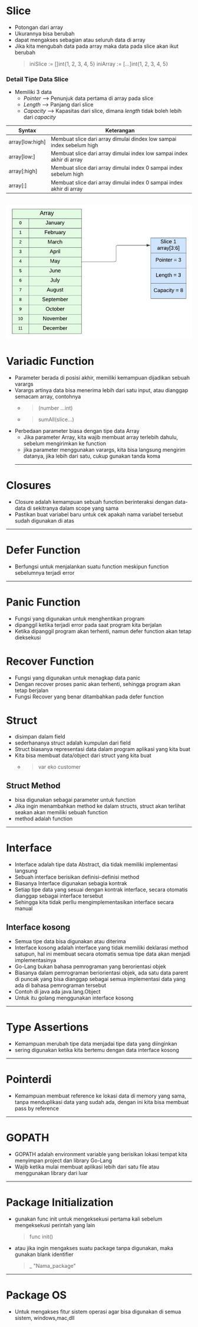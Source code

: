 # Slice

- Potongan dari array
- Ukurannya bisa berubah
- dapat mengakses sebagian atau seluruh data di array
- Jika kita mengubah data pada array maka data pada slice akan ikut berubah
   >iniSlice := []int{1, 2, 3, 4, 5}
   >iniArray := [...]int{1, 2, 3, 4, 5}
  
### Detail Tipe Data Slice

- Memiliki 3 data
  - *Pointer* --> Penunjuk data pertama di array pada slice
  - *Length* --> Panjang dari slice
  - *Capacity* --> Kapasitas dari slice, dimana *length* tidak boleh lebih dari *capacity*

| Syntax            | Keterangan |
| -----------       | ----------- |
|array[low:high]    |Membuat slice dari array dimulai dindex low sampai index sebelum high|
|array[low:]        |Membuat slice dari array dimulai index low sampai index akhir di array|
|array[:high]      |Membuat slice dari array dimulai index 0 sampai index sebelum high|
|array[:]           |Membuat slice dari array dimulai index 0 sampai index akhir di array |
![Contoh Slice](Pics/Slice.jpg)
---

# Variadic Function

- Parameter berada di posisi akhir, memiliki kemampuan dijadikan sebuah varargs
- Varargs artinya data bisa menerima lebih dari satu input, atau dianggap semacam array, contohnya
  - > (number ...int)
  - > sumAll(slice...)
- Perbedaan parameter biasa dengan tipe data Array
  - Jika parameter Array, kita wajib membuat array terlebih dahulu, sebelum mengirimkan ke function
  - jika parameter menggunakan varargs, kita bisa langsung mengirim datanya, jika lebih dari satu, cukup gunakan tanda koma
  ---

# Closures

- Closure adalah kemampuan sebuah function berinteraksi dengan data-data di sekitranya dalam scope yang sama
- Pastikan buat variabel baru untuk cek apakah nama variabel tersebut sudah digunakan di atas

---

# Defer Function

- Berfungsi untuk menjalankan suatu function meskipun function sebelumnya terjadi error

---

# Panic Function

- Fungsi yang digunakan untuk menghentikan program
- dipanggil ketika terjadi error pada saat program kita berjalan
- Ketika dipanggil program akan terhenti, namun defer function akan tetap dieksekusi

# Recover Function

- Fungsi yang digunakan untuk menagkap data panic
- Dengan recover proses panic akan terhenti, sehingga program akan tetap berjalan
- Fungsi Recover yang benar ditambahkan pada defer function

# Struct

- disimpan dalam field
- sederhananya struct adalah kumpulan dari field
- Struct biasanya representasi data dalam program aplikasi yang kita buat
- Kita bisa membuat data/object dari struct yang kita buat
  - > var eko customer

## Struct Method

- bisa digunakan sebagai parameter untuk function
- Jika ingin menambahkan method ke dalam structs, struct akan terlihat seakan akan memiliki sebuah function
- method adalah function

---

# Interface

- Interface adalah tipe data Abstract, dia tidak memiliki implementasi langsung
- Sebuah interface berisikan definisi-definisi method
- Biasanya Interface digunakan sebagia kontrak
- Setiap tipe data yang sesuai dengan kontrak interface, secara otomatis dianggap sebagai interface tersebut
- Sehingga kita tidak perllu mengimplementasikan interface secara manual

## Interface kosong

- Semua tipe data bisa digunakan atau diterima
- Interface kosong adalah interface yang tidak memiliki deklarasi method satupun, hal ini membuat secara otomatis semua tipe data akan menjadi implementasinya
- Go-Lang bukan bahasa pemrograman yang berorientasi objek
- Biasanya dalam pemrograman beriorientasi objek, ada satu data parent di puncak yang bisa dianggap sebagai semua implementasi data yang ada di bahasa pemrograman tersebut
- Contoh di java ada java.lang.Object
- Untuk itu golang menggunakan interface kosong

---

# Type Assertions

- Kemampuan merubah tipe data menjadai tipe data yang diinginkan
- sering digunakan ketika kita bertemu dengan data interface kosong

---

# Pointerdi

- Kemampuan membuat reference ke lokasi data di memory yang sama, tanpa menduplikasi data yang sudah ada, dengan ini kita bisa membuat pass by reference

---

# GOPATH

- GOPATH adalah environment variable yang berisikan lokasi tempat kita menyimpan project dan library Go-Lang
- Wajib ketika mulai membuat aplikasi lebih dari satu file atau menggunakan library dari luar

---

# Package Initialization

- gunakan func init untuk mengeksekusi pertama kali sebelum mengeksekusi perintah yang lain
  > func init()
- atau jika ingin mengakses suatu package tanpa digunakan, maka gunakan blank identifier
  > _ "Nama_package"

---

# Package OS
- Untuk mengakses fitur sistem operasi agar bisa digunakan di semua sistem, windows,mac,dll
